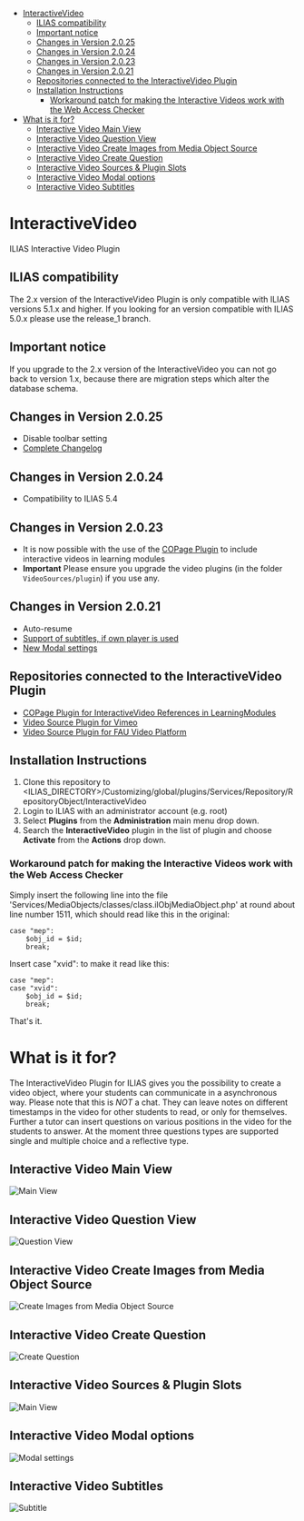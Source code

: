 - [InteractiveVideo](#interactivevideo)
  * [ILIAS compatibility](#ilias-compatibility)
  * [Important notice](#important-notice)
  * [Changes in Version 2.0.25](#changes-in-version-2025)
  * [Changes in Version 2.0.24](#changes-in-version-2024)
  * [Changes in Version 2.0.23](#changes-in-version-2023)
  * [Changes in Version 2.0.21](#changes-in-version-2021)
  * [Repositories connected to the InteractiveVideo Plugin](#repositories-connected-to-the-interactivevideo-plugin)
  * [Installation Instructions](#installation-instructions)
    + [Workaround patch for making the Interactive Videos work with the Web Access Checker](#workaround-patch-for-making-the-interactive-videos-work-with-the-web-access-checker)
- [What is it for?](#what-is-it-for-)
  * [Interactive Video Main View](#interactive-video-main-view)
  * [Interactive Video Question View](#interactive-video-question-view)
  * [Interactive Video Create Images from Media Object Source](#interactive-video-create-images-from-media-object-source)
  * [Interactive Video Create Question](#interactive-video-create-question)
  * [Interactive Video Sources & Plugin Slots](#interactive-video-sources---plugin-slots)
  * [Interactive Video Modal options](#interactive-video-modal-options)
  * [Interactive Video Subtitles](#interactive-video-subtitles)

# InteractiveVideo
ILIAS Interactive Video Plugin

## ILIAS compatibility
The 2.x version of the InteractiveVideo Plugin is only compatible with ILIAS versions 5.1.x and higher. If you looking for an version compatible with ILIAS 5.0.x please use the release_1 branch. 

## Important notice
If you upgrade to the 2.x version of the InteractiveVideo you can not go back to version 1.x, because there are migration steps which alter the database schema.

## Changes in Version 2.0.25
* Disable toolbar setting
* [Complete Changelog](https://github.com/DatabayAG/InteractiveVideo/blob/master/CHANGELOG.md)

## Changes in Version 2.0.24
* Compatibility to ILIAS 5.4

## Changes in Version 2.0.23
* It is now possible with the use of the [COPage Plugin](https://github.com/DatabayAG/InteractiveVideoReference) to include interactive videos in learning modules
* **Important** Please ensure you upgrade the video plugins (in the folder `VideoSources/plugin`) if you use any.

## Changes in Version 2.0.21
* Auto-resume
* [Support of subtitles, if own player is used](https://github.com/DatabayAG/InteractiveVideo#interactive-video-subtitles)
* [New Modal settings](https://github.com/DatabayAG/InteractiveVideo#interactive-video-modal-options) 

## Repositories connected to the InteractiveVideo Plugin
* [COPage Plugin for InteractiveVideo References in LearningModules](https://github.com/DatabayAG/InteractiveVideoReference)
* [Video Source Plugin for Vimeo](https://github.com/DatabayAG/InteractiveVideoVimeo)
* [Video Source Plugin for FAU Video Platform](https://github.com/ilifau/InteractiveVideoFauVideoPortal)

## Installation Instructions
1. Clone this repository to <ILIAS_DIRECTORY>/Customizing/global/plugins/Services/Repository/RepositoryObject/InteractiveVideo
2. Login to ILIAS with an administrator account (e.g. root)
3. Select **Plugins** from the **Administration** main menu drop down.
4. Search the **InteractiveVideo** plugin in the list of plugin and choose **Activate** from the **Actions** drop down.

### Workaround patch for making the Interactive Videos work with the Web Access Checker
Simply insert the following line into the file 'Services/MediaObjects/classes/class.ilObjMediaObject.php' at round about line number 1511, which should read like this in the original:

	case "mep":
		$obj_id = $id;
		break;

Insert     case "xvid":    to make it read like this:

	case "mep":
	case "xvid":
		$obj_id = $id;
		break;

That's it.

# What is it for?
The InteractiveVideo Plugin for ILIAS gives you the possibility to create a video object, where your students can communicate in a asynchronous way. Please note that this is *NOT* a chat. They can leave notes on different timestamps in the video for other students to read, or only for themselves. Further a tutor can insert questions on various positions in the video for the students to answer. At the moment three questions types are supported single and multiple choice and a reflective type. 

## Interactive Video Main View
![Main View](https://databayag.github.io/InteractiveVideo/2.0.x/1.png)

## Interactive Video Question View
![Question View](https://databayag.github.io/InteractiveVideo/2.0.x/2.png)
## Interactive Video Create Images from Media Object Source
![Create Images from Media Object Source](https://databayag.github.io/InteractiveVideo/2.0.x/3.png)

## Interactive Video Create Question
![Create Question](https://databayag.github.io/InteractiveVideo/2.0.x/4.png)

## Interactive Video Sources & Plugin Slots
![Main View](https://databayag.github.io/InteractiveVideo/2.0.x/5.png)

## Interactive Video Modal options
![Modal settings](https://databayag.github.io/InteractiveVideo/2.0.18/modal_options.png)

## Interactive Video Subtitles
![Subtitle](https://databayag.github.io/InteractiveVideo/2.0.21/subtitle.png)
